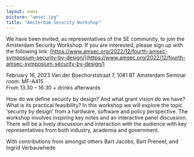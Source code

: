 ```yaml
---
layout: news
picture: "amsec.jpg"
title: "Amsterdam Security Workshop"
---
```


We have been invited, as representatives of the SE community, to join the Amsterdam Security Workshop. If you are interested, please sign up with the following link: 
[https://www.amsec.org/2022/12/fourth-amsec-symposium-security-by-design/](https://www.amsec.org/2022/12/fourth-amsec-symposium-security-by-design/)

February 16, 2023 
Van der Boechorststraat 7, 1081 BT Amsterdam
Seminar room: MF-A415   
From 13.30 – 16:30 + drinks afterwards

How do we define security by design? And what grant vision do we have? What is its practical feasibility? In this workshop we will explore the topic ‘security by design’ from a hardware, software and policy perspective. The workshop involves inspiring key notes and an interactive panel discussion. There will be a lively discussion and interaction with the audience with key representatives from both industry, academia and government. 

With contributions from amongst others Bart Jacobs, Bart Preneel, and Ingrid Verbauwhede